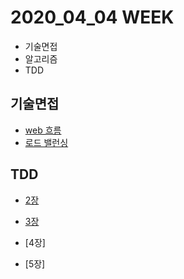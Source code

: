# 2020_04_04 WEEK

- 기술면접
- 알고리즘
- TDD



## 기술면접

- [web 흐름]([https://velog.io/@jisoo1170/Web-%EB%8F%99%EC%9E%91-%EB%B0%A9%EC%8B%9D](https://velog.io/@jisoo1170/Web-동작-방식))
- [로드 밸런싱]([https://velog.io/@jisoo1170/Load-Balancing%EC%9D%B4%EB%9E%80](https://velog.io/@jisoo1170/Load-Balancing이란))



## TDD

- [2장]([https://velog.io/@jisoo1170/TDD-2%EC%9E%A5-unittest-%EB%AA%A8%EB%93%88%EC%9D%84-%EC%9D%B4%EC%9A%A9%ED%95%9C-%EA%B8%B0%EB%8A%A5-%ED%85%8C%EC%8A%A4%ED%8A%B8-%ED%99%95%EC%9E%A5](https://velog.io/@jisoo1170/TDD-2장-unittest-모듈을-이용한-기능-테스트-확장))
- [3장]([https://velog.io/@jisoo1170/TDD-3%EC%9E%A5-%EB%8B%A8%EC%9C%84-%ED%85%8C%EC%8A%A4%ED%8A%B8%EB%A5%BC-%EC%9D%B4%EC%9A%A9%ED%95%9C-%EA%B0%84%EB%8B%A8%ED%95%9C-%ED%99%88%ED%8E%98%EC%9D%B4%EC%A7%80-%ED%85%8C%EC%8A%A4%ED%8A%B8](https://velog.io/@jisoo1170/TDD-3장-단위-테스트를-이용한-간단한-홈페이지-테스트))

- [4장]
- [5장]